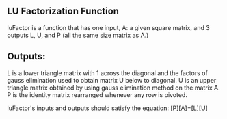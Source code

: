 ## LU Factorization Function

luFactor is a function that has one input, A: a given square matrix, and 3
outputs L, U, and P (all the same size matrix as A.)

## Outputs:
L is a lower triangle matrix with 1 across the diagonal and the factors of gauss elimination
used to obtain matrix U below to diagonal. 
U is an upper triangle matrix obtained by using gauss elimination method on the matrix A.  
P is the identity matrix rearranged whenever any row is pivoted.  

luFactor's inputs and outputs should satisfy the equation: [P][A]=[L][U]

